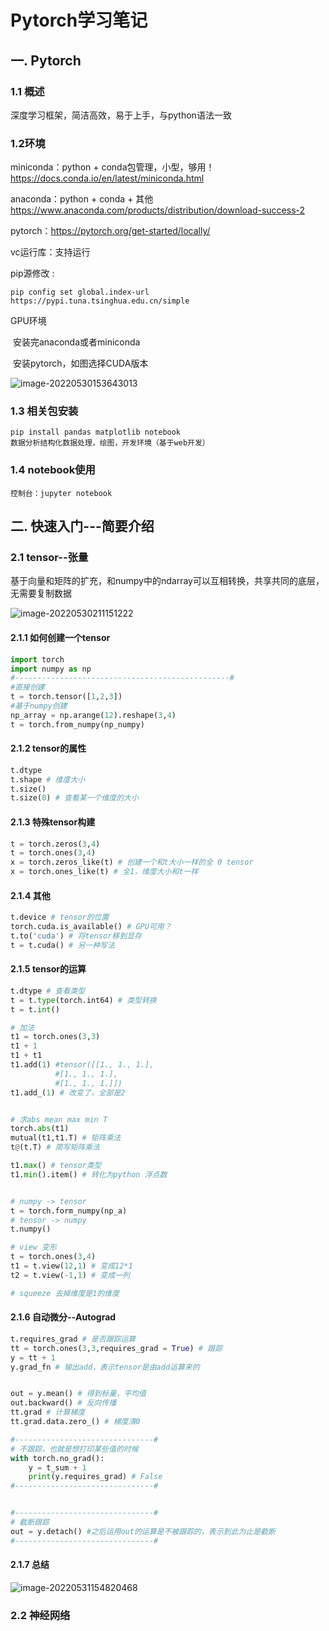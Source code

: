 # Pytorch学习笔记

## 一. Pytorch

### 1.1 概述

深度学习框架，简洁高效，易于上手，与python语法一致

### 1.2环境

miniconda：python + conda包管理，小型，够用！  https://docs.conda.io/en/latest/miniconda.html

anaconda：python + conda + 其他  https://www.anaconda.com/products/distribution/download-success-2

pytorch：https://pytorch.org/get-started/locally/

vc运行库：支持运行

pip源修改 :

```
pip config set global.index-url https://pypi.tuna.tsinghua.edu.cn/simple
```

GPU环境

​	安装完anaconda或者miniconda

​	安装pytorch，如图选择CUDA版本

![image-20220530153643013](C:\Users\xiu\AppData\Roaming\Typora\typora-user-images\image-20220530153643013.png)

### 1.3 相关包安装

```
pip install pandas matplotlib notebook
数据分析结构化数据处理，绘图，开发环境（基于web开发）
```

### 1.4 notebook使用

```
控制台：jupyter notebook
```



## 二. 快速入门---简要介绍

### 2.1 tensor--张量

基于向量和矩阵的扩充，和numpy中的ndarray可以互相转换，共享共同的底层，无需要复制数据

![image-20220530211151222](C:\Users\xiu\AppData\Roaming\Typora\typora-user-images\image-20220530211151222.png)

#### 2.1.1 如何创建一个tensor

```python
import torch
import numpy as np
#------------------------------------------------#
#直接创建
t = torch.tensor([1,2,3])
#基于numpy创建
np_array = np.arange(12).reshape(3,4) 
t = torch.from_numpy(np_numpy)
```

#### 2.1.2 tensor的属性

```python
t.dtype
t.shape # 维度大小
t.size()
t.size(0) # 查看某一个维度的大小
```

#### 2.1.3 特殊tensor构建

```python
t = torch.zeros(3,4)
t = torch.ones(3,4)
x = torch.zeros_like(t) # 创建一个和t大小一样的全 0 tensor
x = torch.ones_like(t) # 全1，维度大小和t一样
```

#### 2.1.4 其他

```python
t.device # tensor的位置
torch.cuda.is_available() # GPU可用？
t.to('cuda') # 将tensor移到显存 
t = t.cuda() # 另一种写法
```

#### 2.1.5 tensor的运算

```python
t.dtype # 查看类型
t = t.type(torch.int64) # 类型转换
t = t.int()

# 加法
t1 = torch.ones(3,3)
t1 + 1
t1 + t1
t1.add(1) #tensor([[1., 1., 1.],
          #[1., 1., 1.],
          #[1., 1., 1.]])
t1.add_(1) # 改变了，全部是2


# 求abs mean max min T
torch.abs(t1)
mutual(t1,t1.T) # 矩阵乘法
t@(t.T) # 简写矩阵乘法

t1.max() # tensor类型
t1.min().item() # 转化为python 浮点数


# numpy -> tensor
t = torch.form_numpy(np_a)
# tensor -> numpy
t.numpy()

# view 变形
t = torch.ones(3,4)
t1 = t.view(12,1) # 变成12*1
t2 = t.view(-1,1) # 变成一列

# squeeze 去掉维度是1的维度
```

#### 2.1.6 自动微分--Autograd

```python
t.requires_grad # 是否跟踪运算
tt = torch.ones(3,3,requires_grad = True) # 跟踪
y = tt + 1
y.grad_fn # 输出add，表示tensor是由add运算来的


out = y.mean() # 得到标量，平均值
out.backward() # 反向传播
tt.grad # 计算梯度
tt.grad.data.zero_() # 梯度清0

#-------------------------------#
# 不跟踪，也就是想打印某些值的时候
with torch.no_grad():
    y = t_sum + 1
    print(y.requires_grad) # False
#-------------------------------#


#-------------------------------#
# 截断跟踪
out = y.detach() #之后运用out的运算是不被跟踪的，表示到此为止是截断
#-------------------------------#

```

#### 2.1.7 总结

![image-20220531154820468](C:\Users\xiu\AppData\Roaming\Typora\typora-user-images\image-20220531154820468.png)

### 2.2 神经网络





